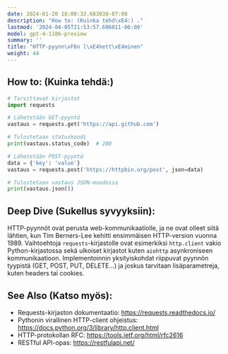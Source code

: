 ```yaml
---
date: 2024-01-20 18:00:33.683038-07:00
description: "How to: (Kuinka tehd\xE4:) ."
lastmod: '2024-04-05T21:53:57.696011-06:00'
model: gpt-4-1106-preview
summary: ''
title: "HTTP-pyynn\xF6n l\xE4hett\xE4minen"
weight: 44
---
```


## How to: (Kuinka tehdä:)
```Python
# Tarvittavat kirjastot
import requests

# Lähetetään GET-pyyntö
vastaus = requests.get('https://api.github.com')

# Tulostetaan statuskoodi
print(vastaus.status_code)  # 200

# Lähetetään POST-pyyntö
data = {'key': 'value'}
vastaus = requests.post('https://httpbin.org/post', json=data)

# Tulostetaan vastaus JSON-muodossa
print(vastaus.json())
```

## Deep Dive (Sukellus syvyyksiin):
HTTP-pyynnöt ovat perusta web-kommunikaatiolle, ja ne ovat olleet siitä lähtien, kun Tim Berners-Lee kehitti ensimmäisen HTTP-version vuonna 1989. Vaihtoehtoja `requests`-kirjastolle ovat esimerkiksi `http.client` vakio Python-kirjastossa sekä ulkoiset kirjastot kuten `aiohttp` asynkroniseen kommunikaatioon. Implementoinnin yksityiskohdat riippuvat pyynnön tyypistä (GET, POST, PUT, DELETE...) ja joskus tarvitaan lisäparametreja, kuten headers tai cookies.

## See Also (Katso myös):
- Requests-kirjaston dokumentaatio: https://requests.readthedocs.io/
- Pythonin virallinen HTTP-client ohjeistus: https://docs.python.org/3/library/http.client.html
- HTTP-protokollan RFC: https://tools.ietf.org/html/rfc2616
- RESTful API-opas: https://restfulapi.net/
